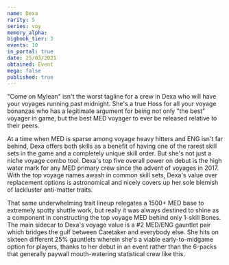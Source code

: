 ```yaml
---
name: Dexa
rarity: 5
series: voy
memory_alpha:
bigbook_tier: 3
events: 10
in_portal: true
date: 25/03/2021
obtained: Event
mega: false
published: true
---
```


"Come on Mylean" isn't the worst tagline for a crew in Dexa who will have your voyages running past midnight. She's a true Hoss for all your voyage bonanzas who has a legitimate argument for being not only "the best" voyager in game, but the best MED voyager to ever be released relative to their peers.

At a time when MED is sparse among voyage heavy hitters and ENG isn't far behind, Dexa offers both skills as a benefit of having one of the rarest skill sets in the game and a completely unique skill order. But she's not just a niche voyage combo tool. Dexa's top five overall power on debut is the high water mark for any MED primary crew since the advent of voyages in 2017. With the top voyage names awash in common skill sets, Dexa's value over replacement options is astronomical and nicely covers up her sole blemish of lackluster anti-matter traits.

That same underwhelming trait lineup relegates a 1500+ MED base to extremely spotty shuttle work, but really it was always destined to shine as a component in constructing the top voyage MED behind only 1-skill Bones. The main sidecar to Dexa's voyage value is a #2 MED/ENG gauntlet pair which bridges the gulf between Caretaker and everybody else. She hits on sixteen different 25% gauntlets wherein she's a viable early-to-midgame option for players, thanks to her debut in an event rather than the 6-packs that generally paywall mouth-watering statistical crew like this.
